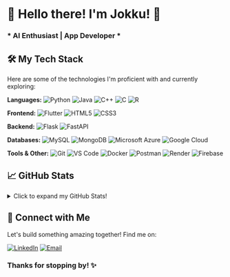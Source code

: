 # 👋 Hello there! I'm Jokku! 🚀

### * AI Enthusiast | App Developer *

## 🛠️ My Tech Stack

Here are some of the technologies I'm proficient with and currently exploring:

**Languages:**
![Python](https://img.shields.io/badge/Python-3776AB?style=for-the-badge&logo=python&logoColor=white)
![Java](https://img.shields.io/badge/Java-007396?style=for-the-badge&logo=java&logoColor=white)
![C++](https://img.shields.io/badge/C%2B%2B-00599C?style=for-the-badge&logo=c%2B%2B&logoColor=white)
![C](https://img.shields.io/badge/C-A8B9CC?style=for-the-badge&logo=c&logoColor=white)
![R](https://img.shields.io/badge/R-276DC3?style=for-the-badge&logo=r&logoColor=white)

**Frontend:**
![Flutter](https://img.shields.io/badge/Flutter-02569B?style=for-the-badge&logo=flutter&logoColor=white)
![HTML5](https://img.shields.io/badge/HTML5-E34F26?style=for-the-badge&logo=html5&logoColor=white)
![CSS3](https://img.shields.io/badge/CSS3-1572B6?style=for-the-badge&logo=css3&logoColor=white)

**Backend:**
![Flask](https://img.shields.io/badge/Flask-000000?style=for-the-badge&logo=flask&logoColor=white)
![FastAPI](https://img.shields.io/badge/FastAPI-009688?style=for-the-badge&logo=fastapi&logoColor=white)

**Databases:**
![MySQL](https://img.shields.io/badge/MySQL-00000F?style=for-the-badge&logo=mysql&logoColor=white)
![MongoDB](https://img.shields.io/badge/MongoDB-47A248?style=for-the-badge&logo=mongodb&logoColor=white) 
![Microsoft Azure](https://img.shields.io/badge/Azure-0078D4?style=for-the-badge&logo=microsoft-azure&logoColor=white)
![Google Cloud](https://img.shields.io/badge/Google%20Cloud-4285F4?style=for-the-badge&logo=google-cloud&logoColor=white)

**Tools & Other:**
![Git](https://img.shields.io/badge/Git-F05032?style=for-the-badge&logo=git&logoColor=white)
![VS Code](https://img.shields.io/badge/VS%20Code-007ACC?style=for-the-badge&logo=visual-studio-code&logoColor=white)
![Docker](https://img.shields.io/badge/Docker-2496ED?style=for-the-badge&logo=docker&logoColor=white)
![Postman](https://img.shields.io/badge/Postman-FF6C37?style=for-the-badge&logo=postman&logoColor=white)
![Render](https://img.shields.io/badge/Render-46E3B7?style=for-the-badge&logo=render&logoColor=white)
![Firebase](https://img.shields.io/badge/Firebase-FFCA28?style=for-the-badge&logo=firebase&logoColor=black)

## 📈 GitHub Stats

<details>
  <summary>Click to expand my GitHub Stats!</summary>
  <br/>
  
  ![Joel's GitHub Stats](https://github-readme-stats.vercel.app/api?username=Jokku-gamma&show_icons=true&theme=dark&include_all_commits=true&count_private=true)
  ![Top Langs](https://github-readme-stats.vercel.app/api/top-langs/?username=Jokku-gamma&layout=compact&theme=dark)
  
</details>

## 🤝 Connect with Me

Let's build something amazing together! Find me on:

[![LinkedIn](https://img.shields.io/badge/LinkedIn-0077B5?style=for-the-badge&logo=linkedin&logoColor=white)](http://www.linkedin.com/in/joel-kurian-abraham)
[![Email](https://img.shields.io/badge/Email-D14836?style=for-the-badge&logo=gmail&logoColor=white)](joelkurianabraham06020127@gmail.com)

### Thanks for stopping by! ✨
